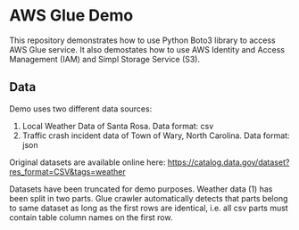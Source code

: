 # AWS Glue Demo

This repository demonstrates how to use Python Boto3 library to access AWS Glue service. It also demostates how to use AWS Identity and Access Management (IAM) and Simpl Storage Service (S3). 

## Data
Demo uses two different data sources:
1) Local Weather Data of Santa Rosa. Data format: csv
2) Traffic crash incident data of Town of Wary, North Carolina. Data format: json

Original datasets are available online here:
https://catalog.data.gov/dataset?res_format=CSV&tags=weather

Datasets have been truncated for demo purposes. Weather data (1) has been split in two parts. Glue crawler automatically detects that parts belong to same dataset as long as the first rows are identical, i.e. all csv parts must contain table column names on the first row.
 
